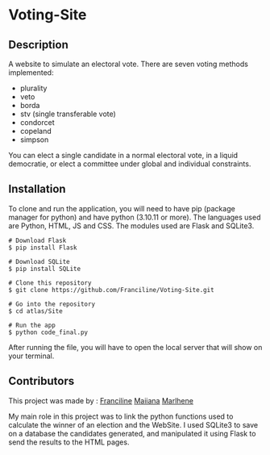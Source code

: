 # Voting-Site

## Description
A website to simulate an electoral vote. There are seven voting methods implemented:
- plurality
- veto
- borda
- stv (single transferable vote)
- condorcet
- copeland
- simpson

You can elect a single candidate in a normal electoral vote, in a liquid democratie, or elect a committee under global and individual constraints.

## Installation
To clone and run the application, you will need to have pip (package manager for python) and have python (3.10.11 or more).
The languages used are Python, HTML, JS and CSS. The modules used are Flask and SQLite3.

```
# Download Flask
$ pip install Flask

# Download SQLite
$ pip install SQLite

# Clone this repository
$ git clone https://github.com/Franciline/Voting-Site.git

# Go into the repository
$ cd atlas/Site

# Run the app
$ python code_final.py
```

After running the file, you will have to open the local server that will show on your terminal.

## Contributors
This project was made by :
[Franciline](https://github.com/Franciline)
[Maiiana](https://github.com/Maiiana)
[Marlhene](https://github.com/marlhene)

My main role in this project was to link the python functions used to calculate the winner of an election and the WebSite. I used SQLite3 to save on a database the candidates generated, and manipulated it using Flask to send the results to the HTML pages.
